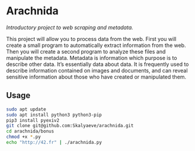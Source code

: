 # Arachnida

*Introductory project to web scraping and metadata.*

This project will allow you to process data from the web.
First you will create a small program to automatically extract information from the web.
Then you will create a second program to analyze these files and manipulate the metadata.
Metadata is information which purpose is to describe other data.
It’s essentially data about data. It is frequently used to describe information contained on images and documents, and can reveal sensitive information about those who have created or manipulated them.

## Usage
```sh
sudo apt update
sudo apt install python3 python3-pip
pip3 install pyexiv2
git clone git@github.com:Skalyaeve/arachnida.git
cd arachnida/bonus
chmod +x *.py
echo "http://42.fr" | ./arachnida.py
```
